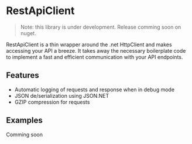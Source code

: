 # RestApiClient

> Note: this library is under development. Release comming soon on nuget.

RestApiClient is a thin wrapper around the .net HttpClient and makes accessing your API a breeze. It takes away the necessary boilerplate code to implement a fast and efficient communication with your API endpoints.

## Features
* Automatic logging of requests and response when in debug mode
* JSON de/serialization using JSON.NET
* GZIP compression for requests

## Examples
Comming soon
